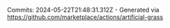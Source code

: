 Commits: 2024-05-22T21:48:31.312Z - Generated via https://github.com/marketplace/actions/artificial-grass
<br>
